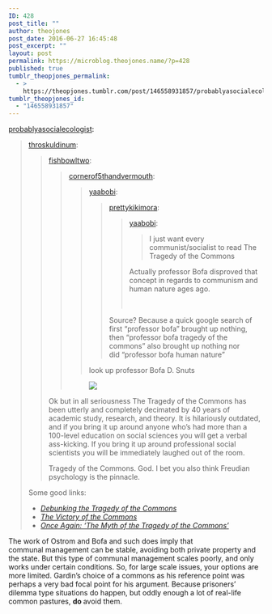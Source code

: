 ```yaml
---
ID: 428
post_title: ""
author: theojones
post_date: 2016-06-27 16:45:48
post_excerpt: ""
layout: post
permalink: https://microblog.theojones.name/?p=428
published: true
tumblr_theopjones_permalink:
  - >
    https://theopjones.tumblr.com/post/146558931857/probablyasocialecologist-throskuldinum
tumblr_theopjones_id:
  - "146558931857"
---
```

<p><a class="tumblr_blog" href="http://probablyasocialecologist.tumblr.com/post/146547527326">probablyasocialecologist</a>:</p>
<blockquote>
<p><a class="tumblr_blog" href="http://throskuldinum.tumblr.com/post/146491125614">throskuldinum</a>:</p>
<blockquote>
<p><a class="tumblr_blog" href="http://fishbowltwo.tumblr.com/post/146472471370">fishbowltwo</a>:</p>
<blockquote>
<p><a class="tumblr_blog" href="http://cornerof5thandvermouth.tumblr.com/post/146460228158">cornerof5thandvermouth</a>:</p>
<blockquote>
<p><a class="tumblr_blog" href="http://yaabobi.tumblr.com/post/119876244788">yaabobi</a>:</p>
<blockquote>
<p><a class="tumblr_blog" href="http://prettykikimora.tumblr.com/post/119875927833">prettykikimora</a>:</p>
<blockquote>
<p><a class="tumblr_blog" href="http://yaabobi.tumblr.com/post/119875629348">yaabobi</a>:</p>
<blockquote>
<p>I just want every communist/socialist to read The Tragedy of the Commons</p>
</blockquote>
<p>

Actually professor Bofa disproved that concept in regards to communism and human nature ages ago.  

<br /></p>
</blockquote>
<p>Source? Because a quick google search of first “professor bofa” brought up nothing, then “professor bofa tragedy of the commons” also brought up nothing nor did “professor bofa human nature”</p>
</blockquote>
<p>look up professor Bofa D. Snuts</p>
</blockquote>
<p><figure><img src="http://68.media.tumblr.com/a7d54ffd84adda2b201c51e2174e8f5c/tumblr_inline_o9cmhr2rCy1r44vz5_540.png" /></figure></p>
</blockquote>
<p>Ok but in all seriousness The Tragedy of the Commons has been utterly and completely decimated by 40 years of academic study, research, and theory. It is hilariously outdated, and if you bring it up around anyone who’s had more than a 100-level education on social sciences you will get a verbal ass-kicking. If you bring it up around professional social scientists you will be immediately laughed out of the room.</p>
<p>Tragedy of the Commons. God. I bet you also think Freudian psychology is the pinnacle.</p>
</blockquote>
<p></p>
<p>Some good links:</p>
<ul><li><i><a href="http://www.onthecommons.org/debunking-tragedy-commons">Debunking the Tragedy of the Commons</a><br /></i></li>
<li><i><a href="http://www.yesmagazine.org/new-economy/the-victory-of-the-commons">The Victory of the Commons</a><br /></i></li>
<li>
<a href="http://climateandcapitalism.com/2008/11/03/once-again-the-myth-of-the-tragedy-of-the-commons/"><i>Once Again: ‘The Myth of the Tragedy of the Commons’</i></a><br /></li>
</ul></blockquote>

<p>The work of Ostrom and Bofa and such does imply that communal management can be stable, avoiding both private property and the state. But this type of communal management scales poorly, and only works under certain conditions. So, for large scale issues, your options are more limited. Gardin’s choice of a commons as his reference point was perhaps a very bad focal point for his argument. Because prisoners’ dilemma type situations do happen, but oddly enough a lot of real-life common pastures, <b>do </b>avoid them.</p>